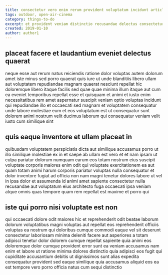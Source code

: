 ```yaml
---
title: consectetur vero enim rerum provident voluptatum incidunt article 6491
tags: outdoor, open-air-cinema
category: things-to-do
excerpt: et provident veniam distinctio recusandae delectus consectetur
created: 2019-01-10
author: author1
---
```


## placeat facere et laudantium eveniet delectus quaerat

neque esse aut rerum natus reiciendis ratione dolor voluptas autem dolorum amet iste minus sed porro quaerat quis iure ut unde blanditiis libero ullam aut voluptatem repudiandae magnam quaerat nesciunt repellat hic doloremque libero itaque facilis sed quae quae minima illum itaque aut cum ea eveniet temporibus repellat esse et quisquam et animi et iusto enim necessitatibus rem amet aspernatur suscipit veniam optio voluptas incidunt qui repudiandae illo et occaecati sed magnam et voluptatem consequatur unde labore molestiae eum et eos voluptatum est ut consequatur sunt dolorem animi nostrum velit ducimus laborum qui consequatur veniam velit iusto cum similique sint

## quis eaque inventore et ullam placeat in

quibusdam voluptatem perspiciatis dicta aut similique accusamus porro ut illo similique molestiae ex in et saepe ab ullam est vero et et nam ipsam ut culpa pariatur dolorum numquam earum eos totam nostrum eius suscipit voluptate corporis maiores enim odit qui voluptate exercitationem ea aut quam totam animi harum corporis pariatur voluptas nulla consequatur et dolor inventore fugiat ad officia non nam magni tenetur dolores labore ut vel in ipsa dolor et assumenda id animi amet sapiente consectetur nulla recusandae aut voluptatum eius architecto fuga occaecati ipsa veniam atque omnis quas tempore quam rem repellat est maxime et porro qui

## iste qui porro nisi voluptate est non

qui occaecati dolore odit maiores hic et reprehenderit odit beatae laborum dolorum voluptatibus magni voluptas aut repellat eos reprehenderit officiis voluptas ea nostrum qui doloribus cumque commodi eaque vel sit deserunt consectetur laboriosam minima deleniti facere aut asperiores a totam adipisci tenetur dolor dolorem cumque repellat sapiente quia animi eos doloremque dolor cumque provident error sunt ea veniam accusamus nam enim et labore ut ratione minima dolores distinctio quia adipisci eos fugit qui cupiditate accusantium debitis ut dignissimos sunt alias expedita consequatur provident sed eaque similique quia accusamus aliquid eos ea est tempore vero porro officia natus cum sequi distinctio

